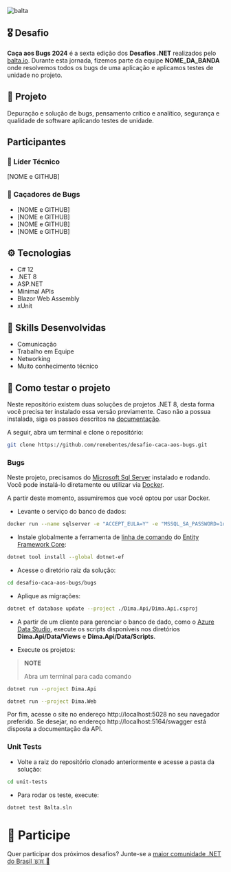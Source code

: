 ![balta](https://baltaio.blob.core.windows.net/static/images/dark/balta-logo.svg) <!-- markdownlint-disable-line first-line-heading-->

## 🎖️ Desafio

**Caça aos Bugs 2024** é a sexta edição dos **Desafios .NET** realizados pelo [balta.io](https://balta.io). Durante esta jornada, fizemos parte da equipe **NOME_DA_BANDA** onde resolvemos todos os bugs de uma aplicação e aplicamos testes de unidade no projeto.

## 📱 Projeto

Depuração e solução de bugs, pensamento crítico e analítico, segurança e qualidade de software aplicando testes de unidade.

## Participantes

### 🚀 Líder Técnico

[NOME e GITHUB]

### 👻 Caçadores de Bugs

- [NOME e GITHUB]
- [NOME e GITHUB]
- [NOME e GITHUB]
- [NOME e GITHUB]

## ⚙️ Tecnologias

- C# 12
- .NET 8
- ASP.NET
- Minimal APIs
- Blazor Web Assembly
- xUnit

## 🥋 Skills Desenvolvidas

- Comunicação
- Trabalho em Equipe
- Networking
- Muito conhecimento técnico

## 🧪 Como testar o projeto

Neste repositório existem duas soluções de projetos .NET 8, desta forma você precisa ter instalado essa versão previamente. Caso não a possua instalada, siga os passos descritos na [documentação](https://dot.net).

A seguir, abra um terminal e clone o repositório:

```bash
git clone https://github.com/renebentes/desafio-caca-aos-bugs.git
```

### Bugs

Neste projeto, precisamos do [Microsoft Sql Server](https://www.microsoft.com/sql-server/sql-server-downloads) instalado e rodando. Você pode instalá-lo diretamente ou utilizar via [Docker](https://www.docker.com/get-started/).

A partir deste momento, assumiremos que você optou por usar Docker.

- Levante o serviço do banco de dados:

```bash
docker run --name sqlserver -e "ACCEPT_EULA=Y" -e "MSSQL_SA_PASSWORD=1q2w3e4r@#$" -p 1433:1433 -d mcr.microsoft.com/mssql/server:2022-latest
```

- Instale globalmente a ferramenta de [linha de comando](https://learn.microsoft.com/ef/core/cli/dotnet) do [Entity Framework Core](https://learn.microsoft.com/ef/core/):

```bash
dotnet tool install --global dotnet-ef
```

- Acesse o diretório raiz da solução:

```bash
cd desafio-caca-aos-bugs/bugs
```

- Aplique as migrações:

```bash
dotnet ef database update --project ./Dima.Api/Dima.Api.csproj
```

- A partir de um cliente para gerenciar o banco de dado, como o [Azure Data Studio](https://learn.microsoft.com/azure-data-studio/download-azure-data-studio), execute os scripts disponíveis nos diretórios **Dima.Api/Data/Views** e **Dima.Api/Data/Scripts**.

- Execute os projetos:

> **NOTE**
>
> Abra um terminal para cada comando

```bash
dotnet run --project Dima.Api
```

```bash
dotnet run --project Dima.Web
```

Por fim, acesse o site no endereço http://localhost:5028 no seu navegador preferido. Se desejar, no endereço http://localhost:5164/swagger está disposta a documentação da API.

### Unit Tests

- Volte a raiz do repositório clonado anteriormente e acesse a pasta da solução:

```bash
cd unit-tests
```

- Para rodar os teste, execute:

```bash
dotnet test Balta.sln
```

# 💜 Participe

Quer participar dos próximos desafios? Junte-se a [maior comunidade .NET do Brasil 🇧🇷 💜](https://balta.io/discord)
